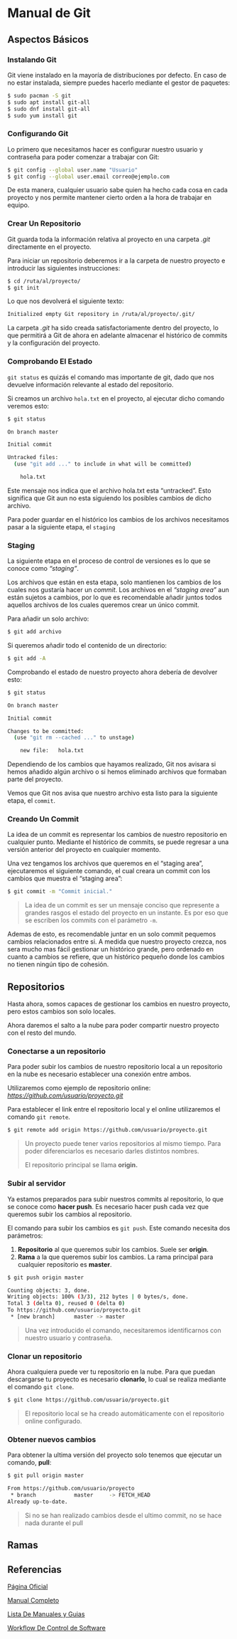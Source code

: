 # Manual de Git

## Aspectos Básicos

### Instalando Git

Git viene instalado en la mayoría de distribuciones por defecto. En caso de no estar instalada, siempre puedes hacerlo mediante el gestor de paquetes:

```bash
$ sudo pacman -S git
$ sudo apt install git-all
$ sudo dnf install git-all
$ sudo yum install git
```

### Configurando Git

Lo primero que necesitamos hacer es configurar nuestro usuario y contraseña para poder comenzar a trabajar con Git:

```bash
$ git config --global user.name "Usuario"
$ git config --global user.email correo@ejemplo.com
```

De esta manera, cualquier usuario sabe quien ha hecho cada cosa en cada proyecto y nos permite mantener cierto orden a la hora de trabajar en equipo.

### Crear Un Repositorio

Git guarda toda la información relativa al proyecto en una carpeta *.git* directamente en el proyecto.

Para iniciar un repositorio deberemos ir a la carpeta de nuestro proyecto e introducir las siguientes instrucciones:

```bash
$ cd /ruta/al/proyecto/
$ git init
```

Lo que nos devolverá el siguiente texto:

```bash
Initialized empty Git repository in /ruta/al/proyecto/.git/
```

La carpeta *.git* ha sido creada satisfactoriamente dentro del proyecto, lo que permitirá a Git de ahora en adelante almacenar el histórico de commits y la configuración del proyecto.

### Comprobando El Estado

`git status` es quizás el comando mas importante de git, dado que nos devuelve información relevante al estado del repositorio.

Si creamos un archivo `hola.txt` en el proyecto, al ejecutar dicho comando veremos esto:

```bash
$ git status

On branch master

Initial commit

Untracked files:
  (use "git add ..." to include in what will be committed)

    hola.txt
```

Este mensaje nos indica que el archivo hola.txt esta “untracked”. Esto significa que Git aun no esta siguiendo los posibles cambios de dicho archivo.

Para poder guardar en el histórico los cambios de los archivos necesitamos pasar a la siguiente etapa, el `staging` 

### Staging

La siguiente etapa en el proceso de control de versiones es lo que se conoce como *“staging”*.

Los archivos que están en esta etapa, solo mantienen los cambios de los cuales nos gustaría hacer un *commit*.  Los archivos en el *“staging area”* aun están sujetos a cambios, por lo que es recomendable añadir juntos todos aquellos archivos de los cuales queremos crear un único commit.

Para añadir un solo archivo:

```bash
$ git add archivo
```

Si queremos añadir todo el contenido de un directorio:

```bash
$ git add -A
```

Comprobando el estado de nuestro proyecto ahora debería de devolver esto:

```bash
$ git status

On branch master

Initial commit

Changes to be committed:
  (use "git rm --cached ..." to unstage)

    new file:   hola.txt
```

Dependiendo de los cambios que hayamos realizado, Git nos avisara si hemos añadido algún archivo o si hemos eliminado archivos que formaban parte del proyecto.

Vemos que Git nos avisa que nuestro archivo esta listo para la siguiente etapa, el `commit`.

### Creando Un Commit

La idea de un commit es representar los cambios de nuestro repositorio en cualquier punto. Mediante el histórico de commits, se puede regresar a una versión anterior del proyecto en cualquier momento.

Una vez tengamos los archivos que queremos en el “staging area”, ejecutaremos el siguiente comando, el cual creara un commit con los cambios que muestra el “staging area”:

```bash
$ git commit -m "Commit inicial."
```

> La idea de un commit es ser un mensaje conciso que represente a grandes rasgos el estado del proyecto en un instante. Es por eso que se escriben los commits con el parámetro `-m`.

Ademas de esto, es recomendable juntar en un solo commit pequemos cambios relacionados entre si. A medida que nuestro proyecto crezca, nos sera mucho mas fácil gestionar un histórico grande, pero ordenado en cuanto a cambios se refiere, que un histórico pequeño donde los cambios no tienen ningún tipo de cohesión.

## Repositorios

Hasta ahora, somos capaces de gestionar los cambios en nuestro proyecto, pero estos cambios son solo locales. 

Ahora daremos el salto a la nube para poder compartir nuestro proyecto con el resto del mundo.

### Conectarse a un repositorio

Para poder subir los cambios de nuestro repositorio local a un repositorio en la nube es necesario establecer una conexión entre ambos. 

Utilizaremos como ejemplo de repositorio online: *https://github.com/usuario/proyecto.git*

Para establecer el link entre el repositorio local y el online utilizaremos el comando `git remote`.

```bash
$ git remote add origin https://github.com/usuario/proyecto.git
```

> Un proyecto puede tener varios repositorios al mismo tiempo. Para poder diferenciarlos es necesario darles distintos nombres. 
>
> El repositorio principal se llama **origin.**

### Subir al servidor

Ya estamos preparados para subir nuestros commits al repositorio, lo que se conoce como **hacer push**. Es necesario hacer push cada vez que queremos subir los cambios al repositorio.

El comando para subir los cambios es `git push`. Este comando necesita dos parámetros:

1. **Repositorio** al que queremos subir los cambios. Suele ser **origin**.
2. **Rama** a la que queremos subir los cambios.  La rama principal para cualquier repositorio es **master**.

```bash
$ git push origin master

Counting objects: 3, done.
Writing objects: 100% (3/3), 212 bytes | 0 bytes/s, done.
Total 3 (delta 0), reused 0 (delta 0)
To https://github.com/usuario/proyecto.git
 * [new branch]      master -> master
```

> Una vez introducido el comando, necesitaremos identificarnos con nuestro usuario y contraseña.

### Clonar un repositorio

Ahora cualquiera puede ver tu repositorio en la nube. Para que puedan descargarse tu proyecto es necesario **clonarlo**, lo cual se realiza mediante el comando `git clone`.

```bash
$ git clone https://github.com/usuario/proyecto.git
```

> El repositorio local se ha creado automáticamente con el repositorio online configurado.

### Obtener nuevos cambios

Para obtener la ultima versión del proyecto solo tenemos que ejecutar un comando, **pull**:

```bash
$ git pull origin master

From https://github.com/usuario/proyecto
 * branch            master     -> FETCH_HEAD
Already up-to-date.
```

> Si no se han realizado cambios desde el ultimo commit, no se hace nada durante el pull

## Ramas

## Referencias

[Página Oficial](https://git-scm.com/)

[Manual Completo](https://tutorialzine.com/2016/06/learn-git-in-30-minutes)

[Lista De Manuales y Guias](https://try.github.io/)

[Workflow De Control de Software](https://www.git-tower.com/learn/cheat-sheets/vcs-workflow)